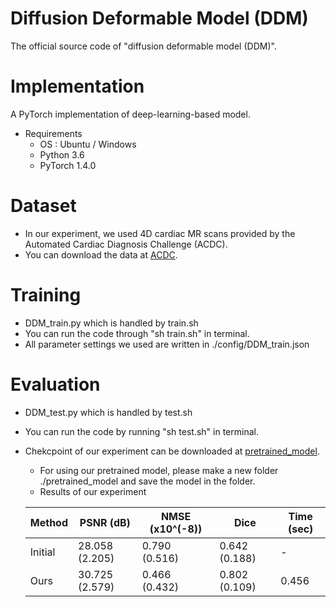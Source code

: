 # Diffusion Deformable Model (DDM)
The official source code of "diffusion deformable model (DDM)".

Implementation
===============
A PyTorch implementation of deep-learning-based model.
* Requirements
  * OS : Ubuntu / Windows
  * Python 3.6
  * PyTorch 1.4.0

Dataset
===============
* In our experiment, we used 4D cardiac MR scans provided by the Automated Cardiac Diagnosis Challenge (ACDC). 
* You can download the data at [ACDC](https://acdc.creatis.insa-lyon.fr/description/databases.html).

Training
===============
* DDM_train.py which is handled by train.sh
* You can run the code through "sh train.sh" in terminal.
* All parameter settings we used are written in ./config/DDM_train.json

Evaluation
===============
* DDM_test.py which is handled by test.sh
* You can run the code by running "sh test.sh" in terminal.
* Chekcpoint of our experiment can be downloaded at [pretrained_model](https://drive.google.com/drive/folders/1fBTqdPXeSaFguXwu0bUOtfYHMTecemmL?usp=sharing).
  * For using our pretrained model, please make a new folder ./pretrained_model and save the model in the folder.
  * Results of our experiment
  
   | Method | PSNR (dB) | NMSE (x10^(-8)) | Dice | Time (sec) |
   |--------| ----------| ----------------| -----| -----------|
   | Initial | 28.058 (2.205) |0.790 (0.516) | 0.642 (0.188) | - |
   | Ours    | 30.725 (2.579) |0.466 (0.432) | 0.802 (0.109) | 0.456 |
